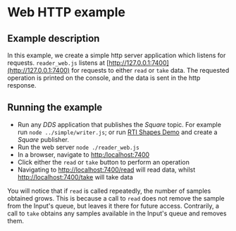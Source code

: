 # Web HTTP example

## Example description
In this example, we create a simple http server application which listens for
requests.
`reader_web.js` listens at [http://127.0.0.1:7400](http://127.0.0.1:7400) for requests
to either ``read`` or ``take`` data.
The requested operation is printed on the console, and the data is sent in the http response.

## Running the example
* Run any *DDS* application that publishes the *Square* topic. For example run
`node ../simple/writer.js`; or run
[RTI Shapes Demo](https://www.rti.com/free-trial/shapes-demo) and create a *Square*
publisher.
* Run the web server `node ./reader_web.js`
* In a browser, navigate to [http:/localhost:7400](http://127.0.0.1:7400)
* Click either the `read` or `take` button to perform an operation
* Navigating to [http://localhost:7400/read](http://localhost:7400/read) will read data,
whilst [http://localhost:7400/take](http://localhost:7400/take) will take data

You will notice that if ``read`` is called repeatedly, the number of samples obtained grows.
This is because a call to ``read`` does not remove the sample from the Input's queue, but leaves
it there for future access.
Contrarily, a call to ``take`` obtains any samples available in the Input's queue and removes them.
